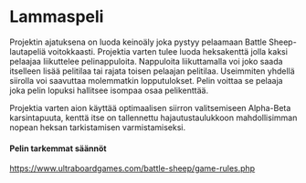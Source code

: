 # Lammaspeli
Projektin ajatuksena on luoda keinoäly joka pystyy pelaamaan Battle Sheep-lautapeliä voitokkaasti. Projektia
varten tulee luoda heksakenttä jolla kaksi pelaajaa liikuttelee pelinappuloita. Nappuloita liikuttamalla voi joko saada
itselleen lisää pelitilaa tai rajata toisen pelaajan pelitilaa. Useimmiten yhdellä siirolla voi saavuttaa molemmatkin
lopputulokset. Pelin voittaa se pelaaja joka pelin lopuksi hallitsee isompaa osaa pelikenttää.

Projektia varten aion käyttää optimaalisen siirron valitsemiseen Alpha-Beta karsintapuuta, kenttä itse on tallennettu
hajautustaulukkoon mahdollisimman nopean heksan tarkistamisen varmistamiseksi.

#### Pelin tarkemmat säännöt
https://www.ultraboardgames.com/battle-sheep/game-rules.php